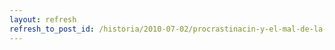 ```yaml
---
layout: refresh
refresh_to_post_id: /historia/2010-07-02/procrastinacin-y-el-mal-de-la-computadora
---
```

